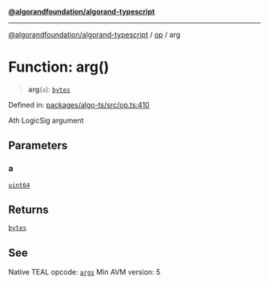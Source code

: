 [**@algorandfoundation/algorand-typescript**](../../../README.md)

***

[@algorandfoundation/algorand-typescript](../../../README.md) / [op](../README.md) / arg

# Function: arg()

> **arg**(`a`): [`bytes`](../../../type-aliases/bytes.md)

Defined in: [packages/algo-ts/src/op.ts:410](https://github.com/algorandfoundation/puya-ts/blob/14c9827d80da81ff08b4923e997ba22be04aa0db/packages/algo-ts/src/op.ts#L410)

Ath LogicSig argument

## Parameters

### a

[`uint64`](../../../type-aliases/uint64.md)

## Returns

[`bytes`](../../../type-aliases/bytes.md)

## See

Native TEAL opcode: [`args`](https://developer.algorand.org/docs/get-details/dapps/avm/teal/opcodes/v10/#args)
Min AVM version: 5
